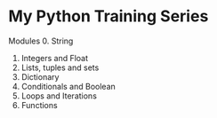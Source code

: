 # My Python Training Series

Modules
0. String
1. Integers and Float
2. Lists, tuples and sets
3. Dictionary
4. Conditionals and Boolean
5. Loops and Iterations
6. Functions